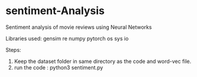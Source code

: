 # sentiment-Analysis
Sentiment analysis of movie reviews using Neural Networks

Libraries used:
gensim
re
numpy
pytorch
os
sys
io

Steps:
1. Keep the dataset folder in same directory as the code and word-vec file.
2. run the code : python3 sentiment.py
